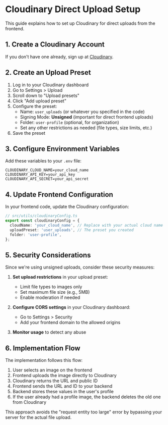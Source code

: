 # Cloudinary Direct Upload Setup

This guide explains how to set up Cloudinary for direct uploads from the frontend.

## 1. Create a Cloudinary Account

If you don't have one already, sign up at [Cloudinary](https://cloudinary.com/).

## 2. Create an Upload Preset

1. Log in to your Cloudinary dashboard
2. Go to Settings > Upload
3. Scroll down to "Upload presets"
4. Click "Add upload preset"
5. Configure the preset:
   - Name: `user_uploads` (or whatever you specified in the code)
   - Signing Mode: **Unsigned** (important for direct frontend uploads)
   - Folder: `user-profile` (optional, for organization)
   - Set any other restrictions as needed (file types, size limits, etc.)
6. Save the preset

## 3. Configure Environment Variables

Add these variables to your `.env` file:

```
CLOUDINARY_CLOUD_NAME=your_cloud_name
CLOUDINARY_API_KEY=your_api_key
CLOUDINARY_API_SECRET=your_api_secret
```

## 4. Update Frontend Configuration

In your frontend code, update the Cloudinary configuration:

```typescript
// src/utils/cloudinaryConfig.ts
export const cloudinaryConfig = {
  cloudName: 'your_cloud_name', // Replace with your actual cloud name
  uploadPreset: 'user_uploads', // The preset you created
  folder: 'user-profile',
};
```

## 5. Security Considerations

Since we're using unsigned uploads, consider these security measures:

1. **Set upload restrictions** in your upload preset:
   - Limit file types to images only
   - Set maximum file size (e.g., 5MB)
   - Enable moderation if needed

2. **Configure CORS settings** in your Cloudinary dashboard:
   - Go to Settings > Security
   - Add your frontend domain to the allowed origins

3. **Monitor usage** to detect any abuse

## 6. Implementation Flow

The implementation follows this flow:

1. User selects an image on the frontend
2. Frontend uploads the image directly to Cloudinary
3. Cloudinary returns the URL and public ID
4. Frontend sends the URL and ID to your backend
5. Backend stores these values in the user's profile
6. If the user already had a profile image, the backend deletes the old one from Cloudinary

This approach avoids the "request entity too large" error by bypassing your server for the actual file upload. 